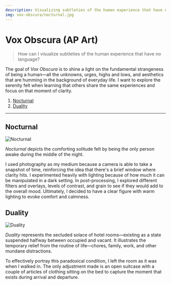 ```yaml
---
description: Visualizing subtleties of the human experience that have no language.
img: vox-obscura/nocturnal.jpg
---
```


# Vox Obscura (AP Art)

> How can I visualize subtleties of the human experience that have no language?

The goal of *Vox Obscura* is to shine a light on the fundamental strangeness of being a human&mdash;all the unknowns, urges, highs and lows, and aesthetics that are humming in the background of everyday life. I want to explore the serenity felt when learning that others share the same experiences and focus on that moment of clarity.

1. [Nocturnal](#nocturnal)
2. [Duality](#duality)

---

## Nocturnal

![Nocturnal](https://ik.imagekit.io/olv/vox-obscura/nocturnal.jpg)

*Nocturnal* depicts the comforting solitude felt by being the only person awake during the middle of the night.

I used photography as my medium because a camera is able to take a snapshot of time, reinforcing the idea that there's a brief window where clarity hits. I experimented heavily with lighting because of how much it can be manipulated in a dark setting. In post-processing, I explored different filters and overlays, levels of contrast, and grain to see if they would add to the overall mood. Ultimately, I decided to have a clear figure with warm lighting to evoke comfort and calmness.

## Duality

![Duality](https://ik.imagekit.io/olv/vox-obscura/duality.jpg)

*Duality* represents the secluded solace of hotel rooms&mdash;existing as a state suspended halfway between occupied and vacant. It illustrates the temporary relief from the routine of life&mdash;chores, family, work, and other mundane distractions.

To effectively portray this paradoxical condition, I left the room as it was when I walked in. The only adjustment made is an open suitcase with a couple of articles of clothing sitting on the bed to capture the moment that exists during arrival and departure.

